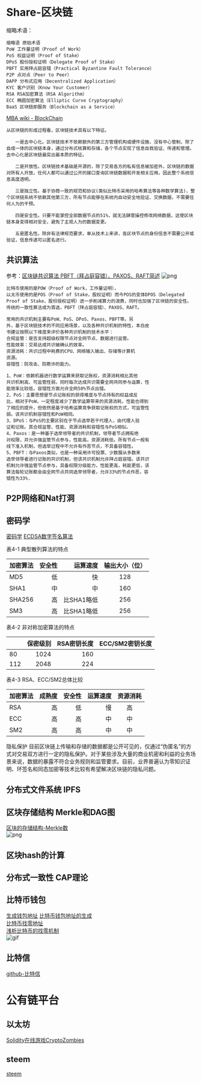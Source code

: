 # Share-区块链
缩略术语：
```
缩略语 原始术语
PoW 工作量证明（Proof of Work）
PoS 权益证明（Proof of Stake）
DPoS 股份授权证明（Delegate Proof of Stake）
PBFT 实用拜占庭容错（Practical Byzantine Fault Tolerance）
P2P 点对点（Peer to Peer）
DAPP 分布式应用（Decentralized Application）
KYC 客户识别（Know Your Customer）
RSA RSA加密算法（RSA Algorithm）
ECC 椭圆加密算法（Elliptic Curve Cryptography）
BaaS 区块链即服务（Blockchain as a Service）
```

[MBA wiki - BlockChain](http://wiki.mbalib.com/wiki/%E5%8C%BA%E5%9D%97%E9%93%BE)
```
从区块链的形成过程看，区块链技术具有以下特征。

　　一是去中心化。区块链技术不依赖额外的第三方管理机构或硬件设施，没有中心管制，除了自成一体的区块链本身，通过分布式核算和存储，各个节点实现了信息自我验证、传递和管理。去中心化是区块链最突出最本质的特征。

　　二是开放性。区块链技术基础是开源的，除了交易各方的私有信息被加密外，区块链的数据对所有人开放，任何人都可以通过公开的接口查询区块链数据和开发相关应用，因此整个系统信息高度透明。

　　三是独立性。基于协商一致的规范和协议(类似比特币采用的哈希算法等各种数学算法)，整个区块链系统不依赖其他第三方，所有节点能够在系统内自动安全地验证、交换数据，不需要任何人为的干预。

　　四是安全性。只要不能掌控全部数据节点的51%，就无法肆意操控修改网络数据，这使区块链本身变得相对安全，避免了主观人为的数据变更。

　　五是匿名性。除非有法律规范要求，单从技术上来讲，各区块节点的身份信息不需要公开或验证，信息传递可以匿名进行。
```


## 共识算法
参考：[区块链共识算法 PBFT（拜占庭容错）、PAXOS、RAFT简述](http://blog.csdn.net/jerry81333/article/details/74303194)
![png](http://img.blog.csdn.net/20170704120008446?watermark/2/text/aHR0cDovL2Jsb2cuY3Nkbi5uZXQvamVycnk4MTMzMw==/font/5a6L5L2T/fontsize/400/fill/I0JBQkFCMA==/dissolve/70/gravity/Center)
```
比特币使用的是POW（Proof of Work，工作量证明），
以太币使用的是POS（Proof of Stake，股权证明）而今POS的变体DPOS（Delegated Proof of Stake，股份授权证明）进一步削减算力的浪费，同时也加强了区块链的安全性。
传统的一致性算法成为首选，PBFT（拜占庭容错）、PAXOS、RAFT。
```
```
常用的共识机制主要有PoW、PoS、DPoS、Paxos、PBFT等。另
外，基于区块链技术的不同应用场景，以及各种共识机制的特性，本白皮
书建议按照以下维度来评价各种共识机制的技术水平：
合规监管：是否支持超级权限节点对全网节点、数据进行监管。
性能效率：交易达成共识被确认的效率。
资源消耗：共识过程中耗费的CPU、网络输入输出、存储等计算机
资源。
容错性：防攻击、防欺诈的能力。

1、PoW：依赖机器进行数学运算来获取记账权，资源消耗相比其他
共识机制高、可监管性弱，同时每次达成共识需要全网共同参与运算，性
能效率比较低，容错性方面允许全网50%节点出错。
2、PoS：主要思想是节点记账权的获得难度与节点持有的权益成反
比，相对于PoW，一定程度减少了数学运算带来的资源消耗，性能也得到
了相应的提升，但依然是基于哈希运算竞争获取记账权的方式，可监管性
弱。该共识机制容错性和PoW相同。
3、DPoS：与PoS的主要区别在于节点选举若干代理人，由代理人验
证和记账。其合规监管、性能、资源消耗和容错性与PoS相似。
4、Paxos：是一种基于选举领导者的共识机制，领导者节点拥有绝
对权限，并允许强监管节点参与，性能高，资源消耗低。所有节点一般有
线下准入机制，但选举过程中不允许有作恶节点，不具备容错性。
5、PBFT：与Paxos类似，也是一种采用许可投票、少数服从多数来
选举领导者进行记账的共识机制，但该共识机制允许拜占庭容错。该共识
机制允许强监管节点参与，具备权限分级能力，性能更高，耗能更低，该
算法每轮记账都会由全网节点共同选举领导者，允许33%的节点作恶，容
错性为33%.
```

## P2P网络和Nat打洞

## 密码学
[密码学]()
[ECDSA数字签名算法](https://segmentfault.com/a/1190000012288285)

表4-1 典型散列算法的特点

|加密算法 |安全性 |运算速度 |输出大小（位）|
| --------   | -----:  | -----:  | :----:  |
|MD5 |低 |快 |128 |
|SHA1 |中 |中 |160 |
|SHA256 |高 |比SHA1略低 |256|
|SM3 |高 |比SHA1略低 |256|

表4-2 非对称加密算法的特点

||保密级别 |RSA密钥长度 |ECC/SM2密钥长度|
| --------   | -----:  | -----:  | :----:  |
|80 |1024 |160|
|112 |2048 |224|

表4-3 RSA、ECC/SM2总体比较

|加密算法 |成熟度 |安全性 |运算速度 |资源消耗|
| --------   | -----:   | -----:  | -----:  | :----:  |
|RSA |高 |低 |慢 |高|
|ECC |高 |高 |中 |中|
|SM2 |高 |高 |中 |中|

隐私保护
  目前区块链上传输和存储的数据都是公开可见的，仅通过“伪匿名”的方式对交易双方进行一定的隐私保护。对于某些涉及大量的商业机密和利益的业务场景来说，数据的暴露不符合业务规则和监管要求。目前，业界普遍认为零知识证明、环签名和同态加密等技术比较有希望解决区块链的隐私问题。


	
## 分布式文件系统 IPFS

## 区块存储结构 Merkle和DAG图
[区块的存储结构-Merkle数](https://learnblockchain.cn/2017/11/09/merkle/)\
![png](https://diycode.b0.upaiyun.com/photo/2017/f59da4e17b1224d6a3fd46309ff6edd7.jpeg)

## 区块hash的计算

## 分布式一致性 CAP理论

## 比特币钱包
[生成钱包地址](https://pic1.zhimg.com/80/v2-75d938393614bf24b2b0f55ed553d7ba_hd.jpg)
[比特币钱包地址的生成](https://zhuanlan.zhihu.com/p/28036845)\
[比特币找零地址](http://www.8btc.com/joybtc_5)\
[浅析比特币的找零机制](http://www.8btc.com/bitcoin-change-addresses-explanation)\
![gif](http://img.blog.csdn.net/20161210180600786?watermark/2/text/aHR0cDovL2Jsb2cuY3Nkbi5uZXQvd281NDEwNzU3NTQ=/font/5a6L5L2T/fontsize/400/fill/I0JBQkFCMA==/dissolve/70/gravity/SouthEast)

## 比特信
[github-比特信](https://github.com/Bitmessage/PyBitmessage)


# 公有链平台
## 以太坊
[Solidity在线游戏CryptoZombies](https://cryptozombies.io/zh/)
## steem
[steem](https://smt.steem.io/)
